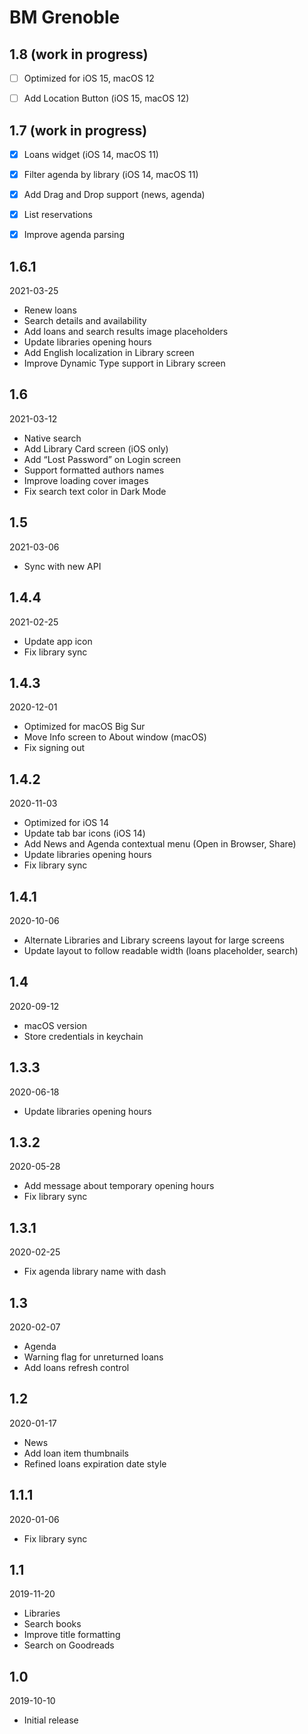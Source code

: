 # BM Grenoble

## 1.8 (work in progress)

- [ ] Optimized for iOS 15, macOS 12
- [ ] Add Location Button (iOS 15, macOS 12)


## 1.7 (work in progress)

- [x] Loans widget (iOS 14, macOS 11)
- [x] Filter agenda by library (iOS 14, macOS 11)
- [x] Add Drag and Drop support (news, agenda)
- [x] List reservations
- [x] Improve agenda parsing


## 1.6.1

2021-03-25

- Renew loans
- Search details and availability
- Add loans and search results image placeholders
- Update libraries opening hours
- Add English localization in Library screen
- Improve Dynamic Type support in Library screen


## 1.6

2021-03-12

- Native search
- Add Library Card screen (iOS only)
- Add “Lost Password” on Login screen
- Support formatted authors names
- Improve loading cover images
- Fix search text color in Dark Mode


## 1.5

2021-03-06

- Sync with new API


## 1.4.4

2021-02-25

- Update app icon
- Fix library sync


## 1.4.3

2020-12-01

- Optimized for macOS Big Sur
- Move Info screen to About window (macOS)
- Fix signing out


## 1.4.2

2020-11-03

- Optimized for iOS 14
- Update tab bar icons (iOS 14)
- Add News and Agenda contextual menu (Open in Browser, Share)
- Update libraries opening hours
- Fix library sync


## 1.4.1

2020-10-06

- Alternate Libraries and Library screens layout for large screens
- Update layout to follow readable width (loans placeholder, search)


## 1.4

2020-09-12

- macOS version
- Store credentials in keychain


## 1.3.3

2020-06-18

- Update libraries opening hours


## 1.3.2

2020-05-28

- Add message about temporary opening hours
- Fix library sync


## 1.3.1

2020-02-25

- Fix agenda library name with dash


## 1.3

2020-02-07

- Agenda
- Warning flag for unreturned loans
- Add loans refresh control


## 1.2

2020-01-17

- News
- Add loan item thumbnails
- Refined loans expiration date style


## 1.1.1

2020-01-06

- Fix library sync


## 1.1

2019-11-20

- Libraries
- Search books
- Improve title formatting
- Search on Goodreads


## 1.0

2019-10-10

- Initial release
